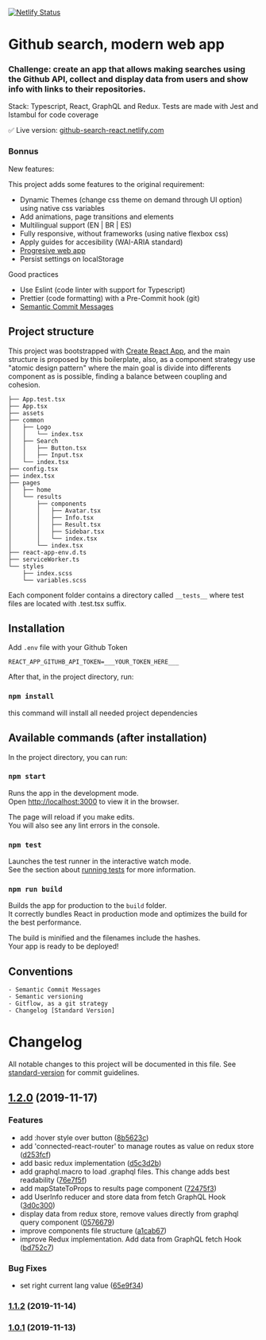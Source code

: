 [![Netlify Status](https://api.netlify.com/api/v1/badges/077542c3-a8f4-4f19-b252-ba98df7b643f/deploy-status)](https://app.netlify.com/sites/github-search-react/deploys)

# Github search, modern web app

### Challenge: create an app that allows making searches using the Github API, collect and display data from users and show info with links to their repositories.

Stack: Typescript, React, GraphQL and Redux. Tests are made with Jest and Istambul for code coverage

:white_check_mark: Live version: [github-search-react.netlify.com](github-search-react.netlify.com)

### Bonnus

New features:

This project adds some features to the original requirement:

- Dynamic Themes (change css theme on demand through UI option) using native css variables
- Add animations, page transitions and elements
- Multilingual support (EN | BR | ES)
- Fully responsive, without frameworks (using native flexbox css)
- Apply guides for accesibility (WAI-ARIA standard)
- [Progresive web app](https://developers.google.com/web/progressive-web-apps)
- Persist settings on localStorage

Good practices

- Use Eslint (code linter with support for Typescript)
- Prettier (code formatting) with a Pre-Commit hook (git)
- [Semantic Commit Messages](https://www.conventionalcommits.org/en/v1.0.0/)

## Project structure

This project was bootstrapped with [Create React App](https://github.com/facebook/create-react-app), and the main structure is proposed by this boilerplate, also, as a component strategy use "atomic design pattern" where the main goal is divide into differents component as is possible, finding a balance between coupling and cohesion.

```
├── App.test.tsx
├── App.tsx
├── assets
├── common
│   ├── Logo
│   │   └── index.tsx
│   ├── Search
│   │   ├── Button.tsx
│   │   ├── Input.tsx
│   └── index.tsx
├── config.tsx
├── index.tsx
├── pages
│   ├── home
│   └── results
│       ├── components
│       │   ├── Avatar.tsx
│       │   ├── Info.tsx
│       │   ├── Result.tsx
│       │   ├── Sidebar.tsx
│       │   └── index.tsx
│       └── index.tsx
├── react-app-env.d.ts
├── serviceWorker.ts
└── styles
    ├── index.scss
    └── variables.scss
```

Each component folder contains a directory called `__tests__` where test files are located with .test.tsx suffix.

## Installation

Add `.env` file with your Github Token

```
REACT_APP_GITUHB_API_TOKEN=___YOUR_TOKEN_HERE___
```

After that, in the project directory, run:

### `npm install`

this command will install all needed project dependencies

## Available commands (after installation)

In the project directory, you can run:

### `npm start`

Runs the app in the development mode.<br>
Open [http://localhost:3000](http://localhost:3000) to view it in the browser.

The page will reload if you make edits.<br>
You will also see any lint errors in the console.

### `npm test`

Launches the test runner in the interactive watch mode.<br>
See the section about [running tests](https://facebook.github.io/create-react-app/docs/running-tests) for more information.

### `npm run build`

Builds the app for production to the `build` folder.<br>
It correctly bundles React in production mode and optimizes the build for the best performance.

The build is minified and the filenames include the hashes.<br>
Your app is ready to be deployed!

## Conventions

    - Semantic Commit Messages
    - Semantic versioning
    - Gitflow, as a git strategy
    - Changelog [Standard Version]

# Changelog

All notable changes to this project will be documented in this file. See [standard-version](https://github.com/conventional-changelog/standard-version) for commit guidelines.

## [1.2.0](https://github.com/nicolascine/github-search/compare/v1.1.2...v1.2.0) (2019-11-17)

### Features

- add :hover style over button ([8b5623c](https://github.com/nicolascine/github-search/commit/8b5623c577c30c478331882ece291212c1702ed3))
- add 'connected-react-router' to manage routes as value on redux store ([d253fcf](https://github.com/nicolascine/github-search/commit/d253fcfb479091744745a57b11ce9e7c12a41c8d))
- add basic redux implementation ([d5c3d2b](https://github.com/nicolascine/github-search/commit/d5c3d2b6acc75918fdcec72a50c073c62e557287))
- add graphql.macro to load .graphql files. This change adds best readability ([76e7f5f](https://github.com/nicolascine/github-search/commit/76e7f5f880823f93efe49488ad3c29d06695f9b5))
- add mapStateToProps to results page component ([72475f3](https://github.com/nicolascine/github-search/commit/72475f381cfc689242b32763d1537b3cd9ca6478))
- add UserInfo reducer and store data from fetch GraphQL Hook ([3d0c300](https://github.com/nicolascine/github-search/commit/3d0c3009a56a3ef77ba641255d74857cf4c9998a))
- display data from redux store, remove values directly from graphql query component ([0576679](https://github.com/nicolascine/github-search/commit/0576679f0d90a956883e20e3d88c251771ccd36e))
- improve components file structure ([a1cab67](https://github.com/nicolascine/github-search/commit/a1cab679b28e5e4fef043409e2420d72d9517cc0))
- improve Redux implementation. Add data from GraphQL fetch Hook ([bd752c7](https://github.com/nicolascine/github-search/commit/bd752c7db4e81ea146da464122fb32976c6d73b1))

### Bug Fixes

- set right current lang value ([65e9f34](https://github.com/nicolascine/github-search/commit/65e9f344dbd1938ece575ced29b31b0d9e403314))

### [1.1.2](https://github.com/nicolascine/github-search/compare/v1.1.1...v1.1.2) (2019-11-14)

### [1.0.1](https://github.com/nicolascine/github-search/compare/v0.1.1...v1.0.1) (2019-11-13)
